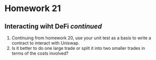 # Homework 21

## Interacting wiht DeFi *continued*

1. Continuing from homework 20, use your unit test as a basis to write a 
contract to interact with Uniswap.
2. Is it better to do one large trade or split it into two smaller trades 
in terms of the costs involved?